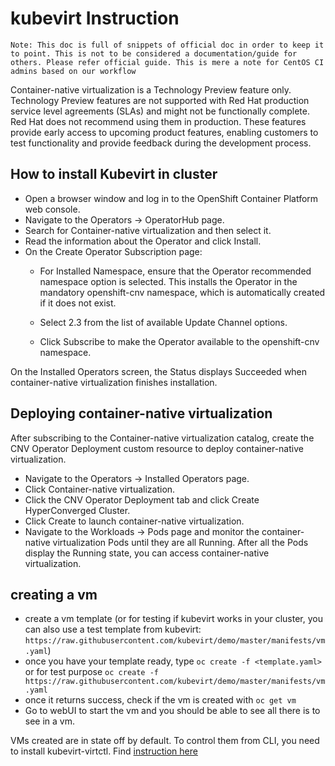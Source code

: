 # kubevirt Instruction

`Note: This doc is full of snippets of official doc in order to keep it to point. This is not to be considered a documentation/guide for others. Please refer official guide. This is mere a note for CentOS CI admins based on our workflow`

Container-native virtualization is a Technology Preview feature only. Technology Preview features are not supported with Red Hat production service level agreements (SLAs) and might not be functionally complete. Red Hat does not recommend using them in production. These features provide early access to upcoming product features, enabling customers to test functionality and provide feedback during the development process.


## How to install Kubevirt in cluster

* Open a browser window and log in to the OpenShift Container Platform web console.
* Navigate to the Operators → OperatorHub page.
* Search for Container-native virtualization and then select it.
* Read the information about the Operator and click Install.
* On the Create Operator Subscription page:
    * For Installed Namespace, ensure that the Operator recommended namespace option is selected. This installs the Operator in the mandatory openshift-cnv namespace, which is automatically created if it does not exist.

    * Select 2.3 from the list of available Update Channel options.

    * Click Subscribe to make the Operator available to the openshift-cnv namespace.

On the Installed Operators screen, the Status displays Succeeded when container-native virtualization finishes installation.

## Deploying container-native virtualization

After subscribing to the Container-native virtualization catalog, create the CNV Operator Deployment custom resource to deploy container-native virtualization.

* Navigate to the Operators → Installed Operators page.
* Click Container-native virtualization.
* Click the CNV Operator Deployment tab and click Create HyperConverged Cluster.
* Click Create to launch container-native virtualization.
* Navigate to the Workloads → Pods page and monitor the container-native virtualization Pods until they are all Running. After all the Pods display the Running state, you can access container-native virtualization.


## creating a vm

* create a vm template (or for testing if kubevirt works in your cluster, you can also use a test template from kubevirt: `https://raw.githubusercontent.com/kubevirt/demo/master/manifests/vm.yaml`)
* once you have your template ready, type `oc create -f <template.yaml>` or for test purpose `oc create -f https://raw.githubusercontent.com/kubevirt/demo/master/manifests/vm.yaml`
* once it returns success, check if the vm is created with `oc get vm`
* Go to webUI to start the vm and you should be able to see all there is to see in a vm.

VMs created are in state off by default. To control them from CLI, you need to install kubevirt-virtctl. Find [instruction here](https://docs.openshift.com/container-platform/4.4/cnv/cnv_install/cnv-installing-virtctl.html#cnv-enabling-cnv-repos_cnv-installing-virtctl)


